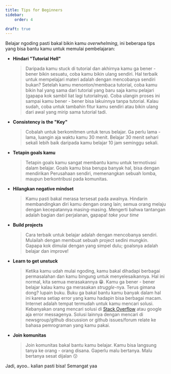 ```yaml
---
title: Tips for Beginners
sidebar:
    order: 4

draft: true
---
```


Belajar ngoding pasti bakal bikin kamu _overwhelming_, ini beberapa tips yang bisa bantu kamu untuk memulai pembelajaran:

- **Hindari "Tutorial Hell"**
    > Daripada kamu stuck di tutorial dan akhirnya kamu ga bener - bener bikin sesuatu, coba kamu bikin ulang sendiri. Hal terbaik untuk mempelajari materi adalah dengan mencobanya sendiri bukan? Setelah kamu menonton/membaca tutorial, coba kamu bikin hal yang sama dari tutorial yang baru saja kamu pelajari (gapapa kok sambil liat lagi tutorialnya). Coba ulangin proses ini sampai kamu bener - bener bisa lakuinnya tanpa tutorial. Kalau sudah, coba untuk tambahin fitur kamu sendiri atau bikin ulang dari awal yang mirip sama tutorial tadi.

- **Consistency is the "Key"**
    > Cobalah untuk berkomitmen untuk terus belajar. Ga perlu lama - lama, luangin aja waktu kamu 30 menit. Belajar 30 menit sehari sekali lebih baik daripada kamu belajar 10 jam seminggu sekali.

- **Tetapin goals kamu**
    > Tetapin goals kamu sangat membantu kamu untuk termotivasi dalam belajar. Goals kamu bisa berupa banyak hal, bisa dengan mendirikan Perusahaan sendiri, memenangkan sebuah lomba, maupun berkontribusi pada komunitas.

- **Hilangkan negative mindset**
    > Kamu pasti bakal merasa tersesat pada awalnya. Hindarin membandingkan diri kamu dengan orang lain; semua orang melaju dengan kecepatannya masing-masing. Mengerti bahwa tantangan adalah bagian dari perjalanan, gapapa! _take your time_

- **Build projects**
    > Cara terbaik untuk belajar adalah dengan mencobanya sendiri. Mulailah dengan membuat sebuah project sedini mungkin. Gapapa kok dimulai dengan yang simpel dulu; goalsnya adalah belajar dan improve!

- **Learn to get unstuck**
    > Ketika kamu udah mulai ngoding, kamu bakal dihadapi berbagai permasalahan dan kamu bingung untuk menyelesaikannya. Hal ini normal, kita semua merasakannya 😁. Kamu ga bener - bener belajar kalau kamu ga merasakan _struggle_-nya. Terus gimana dong? lupain buku. Buku ga bakal bantu kamu banyak dalam hal ini karena setiap error yang kamu hadapin bisa berbagai macam. Internet adalah tempat termudah untuk kamu mencari solusi. Kebanyakan orang mencari solusi di [Stack Overflow](https://stackoverflow.com/) atau google aja error messagenya. Solusi lainnya dengan mencari di newsgroup/github discussion or github issues/forum relate ke bahasa pemrograman yang kamu pakai.
- **Join komunitas**
    > Join komunitas bakal bantu kamu belajar. Kamu bisa langsung tanya ke orang - orang disana. Gaperlu malu bertanya. Malu bertanya sesat dijalan 😗

Jadi, ayoo.. kalian pasti bisa! Semangat yaa